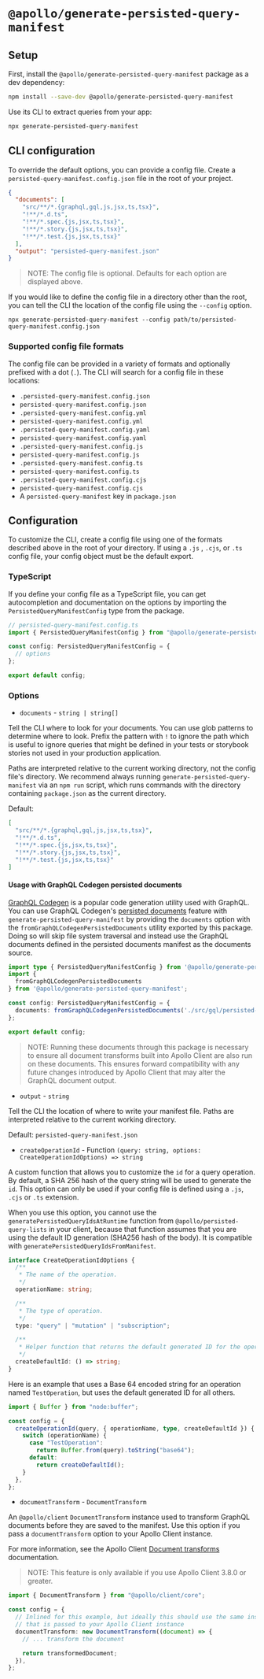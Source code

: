 # `@apollo/generate-persisted-query-manifest`

## Setup

First, install the `@apollo/generate-persisted-query-manifest` package as a dev dependency:

```sh
npm install --save-dev @apollo/generate-persisted-query-manifest
```

Use its CLI to extract queries from your app:

```sh
npx generate-persisted-query-manifest
```

## CLI configuration

To override the default options, you can provide a config file. Create a `persisted-query-manifest.config.json` file in the root of your project.

```json
{
  "documents": [
    "src/**/*.{graphql,gql,js,jsx,ts,tsx}",
    "!**/*.d.ts",
    "!**/*.spec.{js,jsx,ts,tsx}",
    "!**/*.story.{js,jsx,ts,tsx}",
    "!**/*.test.{js,jsx,ts,tsx}"
  ],
  "output": "persisted-query-manifest.json"
}
```

> NOTE: The config file is optional. Defaults for each option are displayed above.

If you would like to define the config file in a directory other than the root, you can tell the CLI the location of the config file using the `--config` option.

```
npx generate-persisted-query-manifest --config path/to/persisted-query-manifest.config.json
```

### Supported config file formats

The config file can be provided in a variety of formats and optionally prefixed with a dot (`.`). The CLI will search for a config file in these locations:

- `.persisted-query-manifest.config.json`
- `persisted-query-manifest.config.json`
- `.persisted-query-manifest.config.yml`
- `persisted-query-manifest.config.yml`
- `.persisted-query-manifest.config.yaml`
- `persisted-query-manifest.config.yaml`
- `.persisted-query-manifest.config.js`
- `persisted-query-manifest.config.js`
- `.persisted-query-manifest.config.ts`
- `persisted-query-manifest.config.ts`
- `.persisted-query-manifest.config.cjs`
- `persisted-query-manifest.config.cjs`
- A `persisted-query-manifest` key in `package.json`

## Configuration

To customize the CLI, create a config file using one of the formats described above in the root of your directory. If using a `.js` , `.cjs`, or `.ts` config file, your config object must be the default export.

### TypeScript

If you define your config file as a TypeScript file, you can get autocompletion and documentation on the options by importing the `PersistedQueryManifestConfig` type from the package.

```ts
// persisted-query-manifest.config.ts
import { PersistedQueryManifestConfig } from "@apollo/generate-persisted-query-manifest";

const config: PersistedQueryManifestConfig = {
  // options
};

export default config;
```

### Options

- `documents` - `string | string[]`

Tell the CLI where to look for your documents. You can use glob patterns to determine where to look. Prefix the pattern with `!` to ignore the path which is useful to ignore queries that might be defined in your tests or storybook stories not used in your production application.

Paths are interpreted relative to the current working directory, not the config file's directory. We recommend always running `generate-persisted-query-manifest` via an `npm run` script, which runs commands with the directory containing `package.json` as the current directory.

Default:

```json
[
  "src/**/*.{graphql,gql,js,jsx,ts,tsx}",
  "!**/*.d.ts",
  "!**/*.spec.{js,jsx,ts,tsx}",
  "!**/*.story.{js,jsx,ts,tsx}",
  "!**/*.test.{js,jsx,ts,tsx}"
]
```

#### Usage with GraphQL Codegen persisted documents

[GraphQL Codegen](https://the-guild.dev/graphql/codegen) is a popular code
generation utility used with GraphQL. You can use GraphQL Codegen's [persisted
documents](https://the-guild.dev/graphql/codegen/plugins/presets/preset-client#persisted-documents) feature with `generate-persisted-query-manifest` by providing the `documents` option with the `fromGraphQLCodegenPersistedDocuments` utility exported by this package. Doing so will skip file system traversal and instead use the GraphQL documents defined in the persisted documents manifest as the documents source.

```ts
import type { PersistedQueryManifestConfig } from '@apollo/generate-persisted-query-manifest';
import {
  fromGraphQLCodegenPersistedDocuments
} from '@apollo/generate-persisted-query-manifest';

const config: PersistedQueryManifestConfig = {
  documents: fromGraphQLCodegenPersistedDocuments('./src/gql/persisted-documents.json'),
};

export default config;
```

> NOTE: Running these documents through this package is necessary to ensure all document transforms built into Apollo Client are also run on these documents. This ensures forward compatibility with any future changes introduced by Apollo Client that may alter the GraphQL document output.

- `output` - `string`

Tell the CLI the location of where to write your manifest file. Paths are interpreted relative to the current working directory.

Default: `persisted-query-manifest.json`

- `createOperationId` - Function `(query: string, options: CreateOperationIdOptions) => string`

A custom function that allows you to customize the `id` for a query operation. By default, a SHA 256 hash of the query string will be used to generate the `id`. This option can only be used if your config file is defined using a `.js`, `.cjs` or `.ts` extension.

When you use this option, you cannot use the `generatePersistedQueryIdsAtRuntime` function from `@apollo/persisted-query-lists` in your client, because that function assumes that you are using the default ID generation (SHA256 hash of the body). It is compatible with `generatePersistedQueryIdsFromManifest`.

```ts
interface CreateOperationIdOptions {
  /**
   * The name of the operation.
   */
  operationName: string;

  /**
   * The type of operation.
   */
  type: "query" | "mutation" | "subscription";

  /**
   * Helper function that returns the default generated ID for the operation.
   */
  createDefaultId: () => string;
}
```

Here is an example that uses a Base 64 encoded string for an operation named `TestOperation`, but uses the default generated ID for all others.

```ts
import { Buffer } from "node:buffer";

const config = {
  createOperationId(query, { operationName, type, createDefaultId }) {
    switch (operationName) {
      case "TestOperation":
        return Buffer.from(query).toString("base64");
      default:
        return createDefaultId();
    }
  },
};
```

- `documentTransform` - `DocumentTransform`

An `@apollo/client` `DocumentTransform` instance used to transform GraphQL documents before they are saved to the manifest. Use this option if you pass a `documentTransform` option to your Apollo Client instance.

For more information, see the Apollo Client [Document transforms](https://www.apollographql.com/docs/react/data/document-transforms) documentation.

> NOTE: This feature is only available if you use Apollo Client 3.8.0 or greater.

```ts
import { DocumentTransform } from "@apollo/client/core";

const config = {
  // Inlined for this example, but ideally this should use the same instance
  // that is passed to your Apollo Client instance
  documentTransform: new DocumentTransform((document) => {
    // ... transform the document

    return transformedDocument;
  }),
};
```
